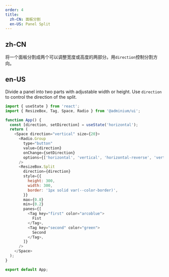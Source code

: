 ```yaml
---
order: 4
title:
  zh-CN: 面板分割
  en-US: Panel Split
---
```


## zh-CN

将一个面板分割成两个可以调整宽度或高度的两部分。用`direction`控制分割方向。

## en-US

Divide a panel into two parts with adjustable width or height. Use `direction` to control the direction of the split.

```js
import { useState } from 'react';
import { ResizeBox, Tag, Space, Radio } from '@adminium/ui';

function App() {
  const [direction, setDirection] = useState('horizontal');
  return (
    <Space direction="vertical" size={20}>
      <Radio.Group
        type="button"
        value={direction}
        onChange={setDirection}
        options={['horizontal', 'vertical', 'horizontal-reverse', 'vertical-reverse']}
      />
      <ResizeBox.Split
        direction={direction}
        style={{
          height: 300,
          width: 300,
          border: '1px solid var(--color-border)',
        }}
        max={0.8}
        min={0.2}
        panes={[
          <Tag key="first" color="arcoblue">
            Fist
          </Tag>,
          <Tag key="second" color="green">
            Second
          </Tag>,
        ]}
      />
    </Space>
  );
}

export default App;
```
